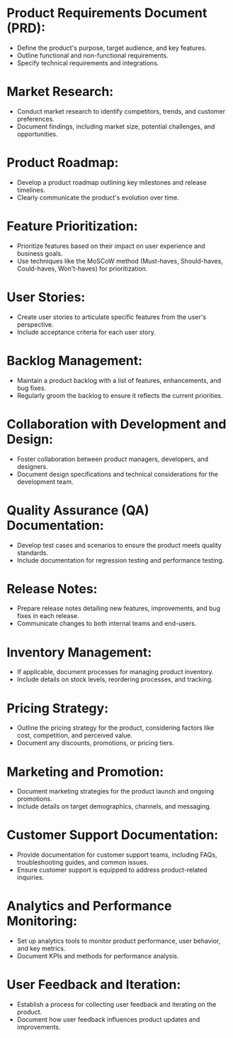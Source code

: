 # Product Requirements Document (PRD):

- Define the product's purpose, target audience, and key features.
- Outline functional and non-functional requirements.
- Specify technical requirements and integrations.

# Market Research:

- Conduct market research to identify competitors, trends, and customer preferences.
- Document findings, including market size, potential challenges, and opportunities.

# Product Roadmap:

- Develop a product roadmap outlining key milestones and release timelines.
- Clearly communicate the product's evolution over time.

# Feature Prioritization:

- Prioritize features based on their impact on user experience and business goals.
- Use techniques like the MoSCoW method (Must-haves, Should-haves, Could-haves, Won't-haves) for prioritization.

# User Stories:

- Create user stories to articulate specific features from the user's perspective.
- Include acceptance criteria for each user story.

# Backlog Management:

- Maintain a product backlog with a list of features, enhancements, and bug fixes.
- Regularly groom the backlog to ensure it reflects the current priorities.

# Collaboration with Development and Design:

- Foster collaboration between product managers, developers, and designers.
- Document design specifications and technical considerations for the development team.

# Quality Assurance (QA) Documentation:

- Develop test cases and scenarios to ensure the product meets quality standards.
- Include documentation for regression testing and performance testing.

# Release Notes:

- Prepare release notes detailing new features, improvements, and bug fixes in each release.
- Communicate changes to both internal teams and end-users.

# Inventory Management:

- If applicable, document processes for managing product inventory.
- Include details on stock levels, reordering processes, and tracking.

# Pricing Strategy:

- Outline the pricing strategy for the product, considering factors like cost, competition, and perceived value.
- Document any discounts, promotions, or pricing tiers.

# Marketing and Promotion:

- Document marketing strategies for the product launch and ongoing promotions.
- Include details on target demographics, channels, and messaging.

# Customer Support Documentation:

- Provide documentation for customer support teams, including FAQs, troubleshooting guides, and common issues.
- Ensure customer support is equipped to address product-related inquiries.

# Analytics and Performance Monitoring:

- Set up analytics tools to monitor product performance, user behavior, and key metrics.
- Document KPIs and methods for performance analysis.

# User Feedback and Iteration:

- Establish a process for collecting user feedback and iterating on the product.
- Document how user feedback influences product updates and improvements.